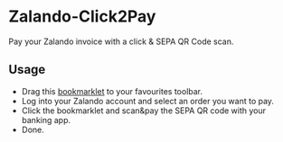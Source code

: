 # Zalando-Click2Pay
Pay your Zalando invoice with a click &amp; SEPA QR Code scan.

## Usage
- Drag this [bookmarklet](index.htm) to your favourites toolbar.
- Log into your Zalando account and select an order you want to pay.
- Click the bookmarklet and scan&pay the SEPA QR code with your banking app.
- Done.
